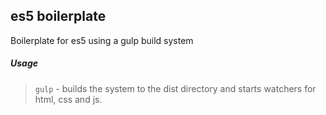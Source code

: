 ## es5 boilerplate
Boilerplate for es5 using a gulp build system
##### Usage
> `gulp` - builds the system to the dist directory and starts watchers for html, css and js.

